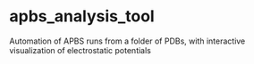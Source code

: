 # apbs_analysis_tool
Automation of APBS runs from a folder of PDBs, with interactive visualization of electrostatic potentials
